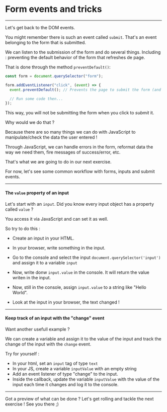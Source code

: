 # Form events and tricks

---

Let's get back to the DOM events.

You might remember there is such an event called `submit`. That's an event belonging to the form that is submitted.

We can listen to the submission of the form and do several things. Including : preventing the default behavior of the form that refreshes de page.

That is done through the method `preventDefault()`:

```js
const form = document.querySelector("form");

form.addEventListener("click", (event) => {
  event.preventDefault(); // Prevents the page to submit the form (and therefore refresh the page)

  // Run some code then...
});
```

This way, you will not be submitting the form when you click to _submit_ it.

Why would we do that ?

Because there are so many things we can do with JavaScript to manipulate/check the data the user entered !

Through JavaScript, we can handle errors in the form, reformat data the way we need them, fire messages of success/error, etc.

That's what we are going to do in our next exercise.

For now, let's see some common workflow with forms, inputs and submit events.

---

#### The `value` property of an input

Let's start with an `input`. Did you know every input object has a property called `value` ?

You access it via JavaScript and can set it as well.

So try to do this :

- Create an input in your HTML.

- In your browser, write something in the input.

- Go to the console and select the input `document.querySelector('input')` and assign it to a variable `input`

- Now, write donw `input.value` in the console. It will return the value writen in the input.

- Now, still in the console, assign `input.value` to a string like "Hello World".

- Look at the input in your browser, the text changed !

---

#### Keep track of an input with the "change" event

Want another usefull example ?

We can create a variable and assign it to the value of the input and track the change of the input with the `change` event.

Try for yourself :

- In your html, set an `input` tag of type `text`
- In your JS, create a variable `inputValue` with an empty string
- Add an event listener of type "change" to the input.
- Inside the callback, update the variable `inputValue` with the value of the input each time it changes and log it to the console.

---

Got a preview of what can be done ?
Let's get rolling and tackle the next exercise !
See you there ;)
